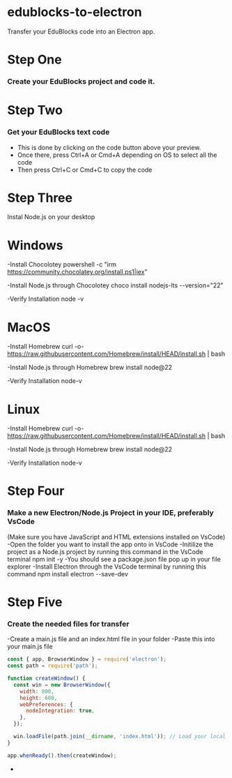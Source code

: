 # edublocks-to-electron
Transfer your EduBlocks code into an Electron app.

# Step One

### Create your EduBlocks project and code it.

# Step Two

### Get your EduBlocks text code
- This is done by clicking on the code button above your preview.
- Once there, press Ctrl+A or Cmd+A depending on OS to select all the code
- Then press Ctrl+C or Cmd+C to copy the code

# Step Three
Instal Node.js on your desktop

 # Windows
 -Install Chocolotey
 powershell -c "irm https://community.chocolatey.org/install.ps1|iex"

 -Install Node.js through Chocolotey
 choco install nodejs-lts --version="22"

 -Verify Installation
 node -v

 # MacOS
 -Install Homebrew
 curl -o- https://raw.githubusercontent.com/Homebrew/install/HEAD/install.sh | bash

 -Install Node.js through Homebrew
 brew install node@22

 -Verify Installation
 node-v

 # Linux
  -Install Homebrew
 curl -o- https://raw.githubusercontent.com/Homebrew/install/HEAD/install.sh | bash

 -Install Node.js through Homebrew
 brew install node@22

 -Verify Installation
 node-v

 # Step Four
 
### Make a new Electron/Node.js Project in your IDE, preferably VsCode
(Make sure you have JavaScript and HTML extensions installed on VsCode)
-Open the folder you want to install the app onto in VsCode
-Initilize the project as a Node.js project by running this command in the VsCode terminal
npm init -y
-You should see a package.json file pop up in your file explorer
-Install Electron through the VsCode terminal by running this command
npm install electron --save-dev

# Step Five

### Create the needed files for transfer
-Create a main.js file and an index.html file in your folder
-Paste this into your main.js file

```javascript
const { app, BrowserWindow } = require('electron');
const path = require('path');

function createWindow() {
  const win = new BrowserWindow({
    width: 800,
    height: 600,
    webPreferences: {
      nodeIntegration: true,
    },
  });

  win.loadFile(path.join(__dirname, 'index.html')); // Load your local HTML file
}

app.whenReady().then(createWindow);
```

-

